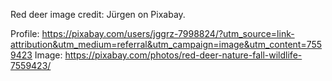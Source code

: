 Red deer image credit: Jürgen on Pixabay.

Profile: https://pixabay.com/users/jggrz-7998824/?utm_source=link-attribution&utm_medium=referral&utm_campaign=image&utm_content=7559423
Image: https://pixabay.com/photos/red-deer-nature-fall-wildlife-7559423/